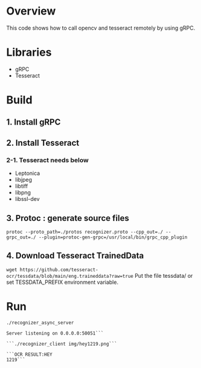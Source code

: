 # Overview
This code shows how to call opencv and tesseract remotely by using gRPC. 

# Libraries
- gRPC
- Tesseract

# Build
## 1. Install gRPC
## 2. Install Tesseract
### 2-1. Tesseract needs below
- Leptonica
- libjpeg
- libtiff
- libpng
- libssl-dev

## 3. Protoc : generate source files
```protoc --proto_path=./protos recognizer.proto --cpp_out=./ --grpc_out=./ --plugin=protoc-gen-grpc=/usr/local/bin/grpc_cpp_plugin```

## 4. Download Tesseract TrainedData
```wget https://github.com/tesseract-ocr/tessdata/blob/main/eng.traineddata?raw=true```
Put the file tessdata/ or set TESSDATA_PREFIX environment variable.

# Run
```./recognizer_async_server```

```Tesseract Base API Load Successfully
Server listening on 0.0.0.0:50051```

```./recognizer_client img/hey1219.png```

```OCR RESULT:HEY
1219```